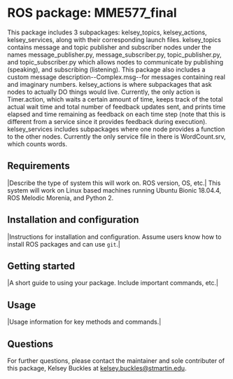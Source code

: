 

# ROS package: MME577_final

This package includes 3 subpackages: kelsey_topics, kelsey_actions, kelsey_services, along with their corresponding launch files.
kelsey_topics contains message and topic publisher and subscriber nodes under the names message_publisher.py, message_subscriber.py, topic_publisher.py, and topic_subscriber.py which allows nodes to communicate by publishing (speaking), and subscribing (listening).
This package also includes a custom message description--Complex.msg--for messages containing real and imaginary numbers.
kelsey_actions is where subpackages that ask nodes to actually DO things would live. Currently, the only action is Timer.action, which waits a certain amount of time, keeps track of the total actual wait time and total number of feedback updates sent, and prints time elapsed and time remaining as feedback on each time step (note that this is different from a service since it provides feedback during execution).
kelsey_services includes subpackages where one node provides a function to the other nodes. Currently the only service file in there is WordCount.srv, which counts words.

## Requirements

|Describe the type of system this will work on. ROS version, OS, etc.|
This system will work on Linux based machines running Ubuntu Bionic 18.04.4, ROS Melodic Morenia, and Python 2.

## Installation and configuration

|Instructions for installation and configuration. Assume users know how to install ROS packages and can use `git`.|

## Getting started

|A short guide to using your package. Include important commands, etc.|

## Usage

|Usage information for key methods and commands.|

## Questions
For further questions, please contact the maintainer and sole contributer of this package, Kelsey Buckles at kelsey.buckles@stmartin.edu.


